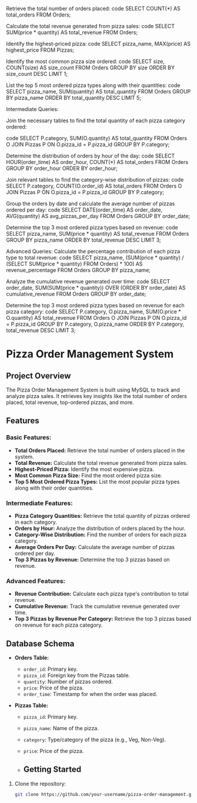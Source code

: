 Retrieve the total number of orders placed:
code
SELECT COUNT(*) AS total_orders FROM Orders;

Calculate the total revenue generated from pizza sales:
code
SELECT SUM(price * quantity) AS total_revenue FROM Orders;

Identify the highest-priced pizza:
code
SELECT pizza_name, MAX(price) AS highest_price FROM Pizzas;

Identify the most common pizza size ordered:
code
SELECT size, COUNT(size) AS size_count 
FROM Orders 
GROUP BY size 
ORDER BY size_count DESC 
LIMIT 1;

List the top 5 most ordered pizza types along with their quantities:
code
SELECT pizza_name, SUM(quantity) AS total_quantity 
FROM Orders 
GROUP BY pizza_name 
ORDER BY total_quantity DESC 
LIMIT 5;

Intermediate Queries:

Join the necessary tables to find the total quantity of each pizza category ordered:

code
SELECT P.category, SUM(O.quantity) AS total_quantity
FROM Orders O
JOIN Pizzas P ON O.pizza_id = P.pizza_id
GROUP BY P.category;

Determine the distribution of orders by hour of the day:
code
SELECT HOUR(order_time) AS order_hour, COUNT(*) AS total_orders
FROM Orders
GROUP BY order_hour
ORDER BY order_hour;

Join relevant tables to find the category-wise distribution of pizzas:
code
SELECT P.category, COUNT(O.order_id) AS total_orders
FROM Orders O
JOIN Pizzas P ON O.pizza_id = P.pizza_id
GROUP BY P.category;

Group the orders by date and calculate the average number of pizzas ordered per day:
code
SELECT DATE(order_time) AS order_date, AVG(quantity) AS avg_pizzas_per_day
FROM Orders
GROUP BY order_date;

Determine the top 3 most ordered pizza types based on revenue:
code
SELECT pizza_name, SUM(price * quantity) AS total_revenue
FROM Orders
GROUP BY pizza_name
ORDER BY total_revenue DESC
LIMIT 3;

Advanced Queries:
Calculate the percentage contribution of each pizza type to total revenue:
code
SELECT pizza_name, 
(SUM(price * quantity) / (SELECT SUM(price * quantity) FROM Orders) * 100) AS revenue_percentage
FROM Orders
GROUP BY pizza_name;

Analyze the cumulative revenue generated over time:
code
SELECT order_date, 
SUM(SUM(price * quantity)) OVER (ORDER BY order_date) AS cumulative_revenue
FROM Orders
GROUP BY order_date;

Determine the top 3 most ordered pizza types based on revenue for each pizza category:
code
SELECT P.category, O.pizza_name, SUM(O.price * O.quantity) AS total_revenue
FROM Orders O
JOIN Pizzas P ON O.pizza_id = P.pizza_id
GROUP BY P.category, O.pizza_name
ORDER BY P.category, total_revenue DESC
LIMIT 3;


# Pizza Order Management System

## Project Overview
The Pizza Order Management System is built using MySQL to track and analyze pizza sales. It retrieves key insights like the total number of orders placed, total revenue, top-ordered pizzas, and more.

## Features

### Basic Features:
- **Total Orders Placed:** Retrieve the total number of orders placed in the system.
- **Total Revenue:** Calculate the total revenue generated from pizza sales.
- **Highest-Priced Pizza:** Identify the most expensive pizza.
- **Most Common Pizza Size:** Find the most ordered pizza size.
- **Top 5 Most Ordered Pizza Types:** List the most popular pizza types along with their order quantities.

### Intermediate Features:
- **Pizza Category Quantities:** Retrieve the total quantity of pizzas ordered in each category.
- **Orders by Hour:** Analyze the distribution of orders placed by the hour.
- **Category-Wise Distribution:** Find the number of orders for each pizza category.
- **Average Orders Per Day:** Calculate the average number of pizzas ordered per day.
- **Top 3 Pizzas by Revenue:** Determine the top 3 pizzas based on revenue.

### Advanced Features:
- **Revenue Contribution:** Calculate each pizza type's contribution to total revenue.
- **Cumulative Revenue:** Track the cumulative revenue generated over time.
- **Top 3 Pizzas by Revenue Per Category:** Retrieve the top 3 pizzas based on revenue for each pizza category.

## Database Schema

- **Orders Table:**
  - `order_id`: Primary key.
  - `pizza_id`: Foreign key from the Pizzas table.
  - `quantity`: Number of pizzas ordered.
  - `price`: Price of the pizza.
  - `order_time`: Timestamp for when the order was placed.

- **Pizzas Table:**
  - `pizza_id`: Primary key.
  - `pizza_name`: Name of the pizza.
  - `category`: Type/category of the pizza (e.g., Veg, Non-Veg).
  - `price`: Price of the pizza.
 
  - ## Getting Started

1. Clone the repository:
   ```bash
   git clone https://github.com/your-username/pizza-order-management.git
